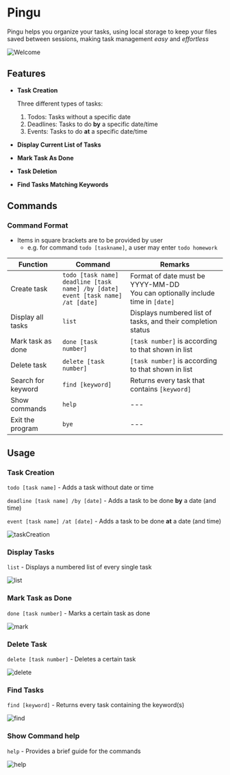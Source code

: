 # Pingu

Pingu helps you organize your tasks, using local storage to keep your files saved between sessions, making task management *easy* and *effortless*

![Welcome](https://github.com/lwj1711/ip/blob/master/docs/start.png?raw=true)

## Features 
- **Task Creation**
  
  Three different types of tasks:
    1. Todos: Tasks without a specific date
    2. Deadlines: Tasks to do **by** a specific date/time
    3. Events: Tasks to do **at** a specific date/time
- **Display Current List of Tasks**
- **Mark Task As Done**
- **Task Deletion**
- **Find Tasks Matching Keywords**

## Commands
### Command Format
- Items in square brackets are to be provided by user
    - e.g. for command `todo [taskname]`, a user may enter `todo homework` 


Function            | Command                  | Remarks   
--------------------|--------------------------|----------------------------------
Create task         | `todo [task name]` <br> `deadline [task name] /by [date] ` <br> `event [task name] /at [date]`| Format of date must be YYYY-MM-DD <br> You can optionally include time in `[date]`
Display all tasks  | `list`                   | Displays numbered list of tasks, and their completion status
Mark task as done   | `done [task number]`     | `[task number]` is according to that shown in list
Delete task         | `delete [task number]`   | `[task number]` is according to that shown in list
Search for keyword  | `find [keyword]`         | Returns every task that contains `[keyword]`
Show commands       | `help`                   | ---
Exit the program    | `bye`                    | ---

## Usage

### Task Creation 
`todo [task name]` - Adds a task without date or time

`deadline [task name] /by [date]` - Adds a task to be done **by** a date (and time)

`event [task name] /at [date]` - Adds a task to be done **at** a date (and time)

![taskCreation](https://github.com/lwj1711/ip/blob/master/docs/taskCreation.png?raw=true)

### Display Tasks
`list` - Displays a numbered list of every single task

![list](https://github.com/lwj1711/ip/blob/master/docs/list.png?raw=true)

### Mark Task as Done
`done [task number]` - Marks a certain task as done 

![mark](https://github.com/lwj1711/ip/blob/master/docs/mark.png?raw=true)

### Delete Task
`delete [task number]` - Deletes a certain task

![delete](https://github.com/lwj1711/ip/blob/master/docs/delete.png?raw=true)

### Find Tasks
`find [keyword]` - Returns every task containing the keyword(s)

![find](https://github.com/lwj1711/ip/blob/master/docs/find.png?raw=true)

### Show Command help
`help` - Provides a brief guide for the commands

![help](https://github.com/lwj1711/ip/blob/master/docs/help.png?raw=true)
